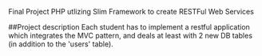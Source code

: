 Final Project PHP utlizing Slim Framework to create RESTFul Web Services

##Project description 
Each student has to implement a restful application which integrates the MVC pattern, and deals at least with 2 new DB tables (in addition to the 'users' table). 
